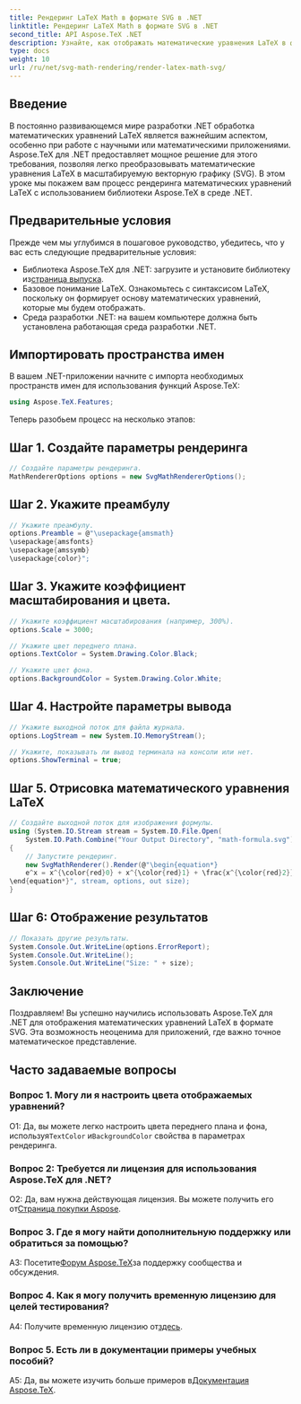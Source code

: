 ```yaml
---
title: Рендеринг LaTeX Math в формате SVG в .NET
linktitle: Рендеринг LaTeX Math в формате SVG в .NET
second_title: API Aspose.TeX .NET
description: Узнайте, как отображать математические уравнения LaTeX в формате SVG в .NET с помощью Aspose.TeX. Пошаговое руководство с настраиваемыми параметрами для точного математического представления.
type: docs
weight: 10
url: /ru/net/svg-math-rendering/render-latex-math-svg/
---
```

## Введение

В постоянно развивающемся мире разработки .NET обработка математических уравнений LaTeX является важнейшим аспектом, особенно при работе с научными или математическими приложениями. Aspose.TeX для .NET предоставляет мощное решение для этого требования, позволяя легко преобразовывать математические уравнения LaTeX в масштабируемую векторную графику (SVG). В этом уроке мы покажем вам процесс рендеринга математических уравнений LaTeX с использованием библиотеки Aspose.TeX в среде .NET.

## Предварительные условия

Прежде чем мы углубимся в пошаговое руководство, убедитесь, что у вас есть следующие предварительные условия:

-  Библиотека Aspose.TeX для .NET: загрузите и установите библиотеку из[страница выпуска](https://releases.aspose.com/tex/net/).
- Базовое понимание LaTeX. Ознакомьтесь с синтаксисом LaTeX, поскольку он формирует основу математических уравнений, которые мы будем отображать.
- Среда разработки .NET: на вашем компьютере должна быть установлена работающая среда разработки .NET.

## Импортировать пространства имен

В вашем .NET-приложении начните с импорта необходимых пространств имен для использования функций Aspose.TeX:

```csharp
using Aspose.TeX.Features;
```

Теперь разобьем процесс на несколько этапов:

## Шаг 1. Создайте параметры рендеринга

```csharp
// Создайте параметры рендеринга.
MathRendererOptions options = new SvgMathRendererOptions();
```

## Шаг 2. Укажите преамбулу

```csharp
// Укажите преамбулу.
options.Preamble = @"\usepackage{amsmath}
\usepackage{amsfonts}
\usepackage{amssymb}
\usepackage{color}";
```

## Шаг 3. Укажите коэффициент масштабирования и цвета.

```csharp
// Укажите коэффициент масштабирования (например, 300%).
options.Scale = 3000;

// Укажите цвет переднего плана.
options.TextColor = System.Drawing.Color.Black;

// Укажите цвет фона.
options.BackgroundColor = System.Drawing.Color.White;
```

## Шаг 4. Настройте параметры вывода

```csharp
// Укажите выходной поток для файла журнала.
options.LogStream = new System.IO.MemoryStream();

// Укажите, показывать ли вывод терминала на консоли или нет.
options.ShowTerminal = true;
```

## Шаг 5. Отрисовка математического уравнения LaTeX

```csharp
// Создайте выходной поток для изображения формулы.
using (System.IO.Stream stream = System.IO.File.Open(
    System.IO.Path.Combine("Your Output Directory", "math-formula.svg"), System.IO.FileMode.Create))
{
    // Запустите рендеринг.
    new SvgMathRenderer().Render(@"\begin{equation*}
    e^x = x^{\color{red}0} + x^{\color{red}1} + \frac{x^{\color{red}2}}{2} + \frac{x^{\color{red}3}}{6} + \cdots = \sum_{n\geq 0} \frac{x^{\color{red}n}}{n!}
\end{equation*}", stream, options, out size);
}
```

## Шаг 6: Отображение результатов

```csharp
// Показать другие результаты.
System.Console.Out.WriteLine(options.ErrorReport);
System.Console.Out.WriteLine();
System.Console.Out.WriteLine("Size: " + size);
```

## Заключение

Поздравляем! Вы успешно научились использовать Aspose.TeX для .NET для отображения математических уравнений LaTeX в формате SVG. Эта возможность неоценима для приложений, где важно точное математическое представление.

## Часто задаваемые вопросы

### Вопрос 1. Могу ли я настроить цвета отображаемых уравнений?

 О1: Да, вы можете легко настроить цвета переднего плана и фона, используя`TextColor` и`BackgroundColor` свойства в параметрах рендеринга.

### Вопрос 2: Требуется ли лицензия для использования Aspose.TeX для .NET?

 О2: Да, вам нужна действующая лицензия. Вы можете получить его от[Страница покупки Aspose](https://purchase.aspose.com/buy).

### Вопрос 3. Где я могу найти дополнительную поддержку или обратиться за помощью?

 A3: Посетите[Форум Aspose.TeX](https://forum.aspose.com/c/tex/47)за поддержку сообщества и обсуждения.

### Вопрос 4. Как я могу получить временную лицензию для целей тестирования?

 A4: Получите временную лицензию от[здесь](https://purchase.aspose.com/temporary-license/).

### Вопрос 5. Есть ли в документации примеры учебных пособий?

 A5: Да, вы можете изучить больше примеров в[Документация Aspose.TeX](https://reference.aspose.com/tex/net/).